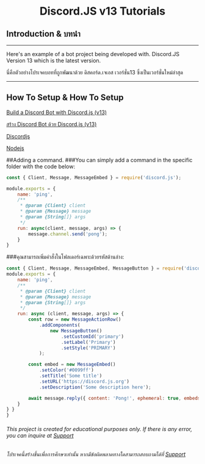 <div align="center">
  <p>
    <h1>Discord.JS v13 Tutorials</h1>
  </p>
</div>

## Introduction & บทนำ

***
Here's an example of a bot project being developed with. Discord.JS Version 13 which is the latest version.

นี่คือตัวอย่างโปรเจคบอทที่ถูกพัฒนาด้วย ดิสคอร์ด.เจเอส เวอร์ชั่น13 ซึ่งเป็นเวอร์ชั่นใหม่ล่าสุด
***

## How To Setup & How To Setup

[Build a Discord Bot with Discord.js (v13)](https://dev.to/hypening/build-a-discord-bot-with-discord-js-v13-14mj)

[สร้าง Discord Bot ด้วย Discord.js (v13)](https://dev.to/hypening/build-a-discord-bot-with-discord-js-v13-14mj)

[Discordjs](https://discord.js.org/#/)

[Nodejs](https://nodejs.org/en/)

##Adding a command.
###You can simply add a command in the specific folder with the code below:
```javascript
const { Client, Message, MessageEmbed } = require('discord.js');

module.exports = {
    name: 'ping',
    /** 
     * @param {Client} client 
     * @param {Message} message 
     * @param {String[]} args 
     */
    run: async(client, message, args) => {
        message.channel.send('pong');
    }
}
```
###คุณสามารถเพิ่มคำสั่งในโฟลเดอร์เฉพาะด้วยรหัสด้านล่าง: 

```javascript
const { Client, Message, MessageEmbed, MessageButton } = require('discord.js');
module.exports = {
    name: 'ping',
    /** 
     * @param {Client} client 
     * @param {Message} message 
     * @param {String[]} args 
     */
    run: async (client, message, args) => {
        const row = new MessageActionRow()
            .addComponents(
                new MessageButton()
                    .setCustomId('primary')
                    .setLabel('Primary')
                    .setStyle('PRIMARY')
            );

        const embed = new MessageEmbed()
            .setColor('#0099ff')
            .setTitle('Some title')
            .setURL('https://discord.js.org')
            .setDescription('Some description here');

        await message.reply({ content: 'Pong!', ephemeral: true, embeds: [embed], components: [row] });
    }
} }
}
```
###### This project is created for educational purposes only. If there is any error, you can inquire at [Support](discord.gg/ZWmJVExdbR)
###### โปรเจคนี้สร้างขึ้นเพื่อการศึกษาเท่านั้น หากมีข้อผิดพลาดทางใดสามารถสอบถามได้ที่ [Support](discord.gg/ZWmJVExdbR)
 

